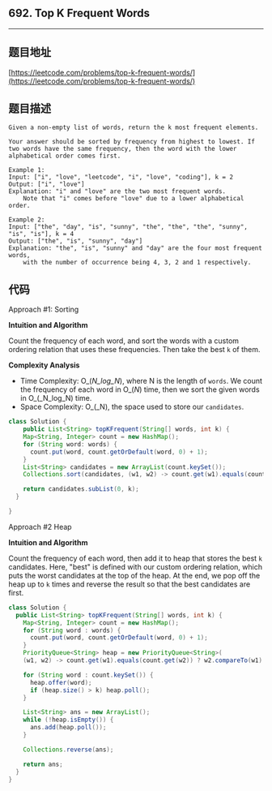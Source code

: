 ## 692. Top K Frequent Words

----
## 题目地址

[https://leetcode.com/problems/top-k-frequent-words/](https://leetcode.com/problems/top-k-frequent-words/)

## 题目描述

```text
Given a non-empty list of words, return the k most frequent elements.

Your answer should be sorted by frequency from highest to lowest. If two words have the same frequency, then the word with the lower alphabetical order comes first.

Example 1:
Input: ["i", "love", "leetcode", "i", "love", "coding"], k = 2
Output: ["i", "love"]
Explanation: "i" and "love" are the two most frequent words.
    Note that "i" comes before "love" due to a lower alphabetical order.

Example 2:
Input: ["the", "day", "is", "sunny", "the", "the", "the", "sunny", "is", "is"], k = 4
Output: ["the", "is", "sunny", "day"]
Explanation: "the", "is", "sunny" and "day" are the four most frequent words,
    with the number of occurrence being 4, 3, 2 and 1 respectively.
```

## 代码

Approach \#1: Sorting

**Intuition and Algorithm**

Count the frequency of each word, and sort the words with a custom ordering relation that uses these frequencies. Then take the best `k` of them.

**Complexity Analysis**

* Time Complexity: O_\(_N_log_N_\), where N is the length of `words`. We count the frequency of each word in O_\(_N_\) time, then we sort the given words in O_\(_N_log_N\) time.
* Space Complexity: O_\(_N\), the space used to store our `candidates`.

```java
class Solution {
    public List<String> topKFrequent(String[] words, int k) {
    Map<String, Integer> count = new HashMap();
    for (String word: words) {
      count.put(word, count.getOrDefault(word, 0) + 1);
    }
    List<String> candidates = new ArrayList(count.keySet());
    Collections.sort(candidates, (w1, w2) -> count.get(w1).equals(count.get(w2))) ? w1.compareTo(w2) : count.get(w2) - count.get(w1));

    return candidates.subList(0, k);
  }

}
```

Approach \#2 Heap

**Intuition and Algorithm**

Count the frequency of each word, then add it to heap that stores the best `k` candidates. Here, "best" is defined with our custom ordering relation, which puts the worst candidates at the top of the heap. At the end, we pop off the heap up to `k` times and reverse the result so that the best candidates are first.

```java
class Solution {
  public List<String> topKFrequent(String[] words, int k) {
    Map<String, Integer> count = new HashMap();
    for (String word : words) {
      count.put(word, count.getOrDefault(word, 0) + 1);
    }
    PriorityQueue<String> heap = new PriorityQueue<String>(
    (w1, w2) -> count.get(w1).equals(count.get(w2)) ? w2.compareTo(w1) : count.get(w1) - count.get(w2));

    for (String word : count.keySet()) {
      heap.offer(word);
      if (heap.size() > k) heap.poll();
    }

    List<String> ans = new ArrayList();
    while (!heap.isEmpty()) {
      ans.add(heap.poll());
    }

    Collections.reverse(ans);

    return ans;
  }
}
```

